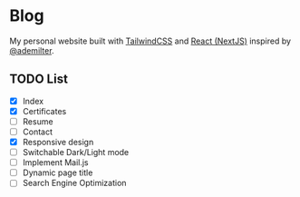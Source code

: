 # Blog

My personal website built with [TailwindCSS](https://tailwindcss.com/) and [React (NextJS)](https://nextjs.org/) inspired by [@ademilter](https://github.com/ademilter).

## TODO List
- [x] Index
- [x] Certificates
- [ ] Resume
- [ ] Contact
- [x] Responsive design
- [ ] Switchable Dark/Light mode
- [ ] Implement Mail.js
- [ ] Dynamic page title
- [ ] Search Engine Optimization